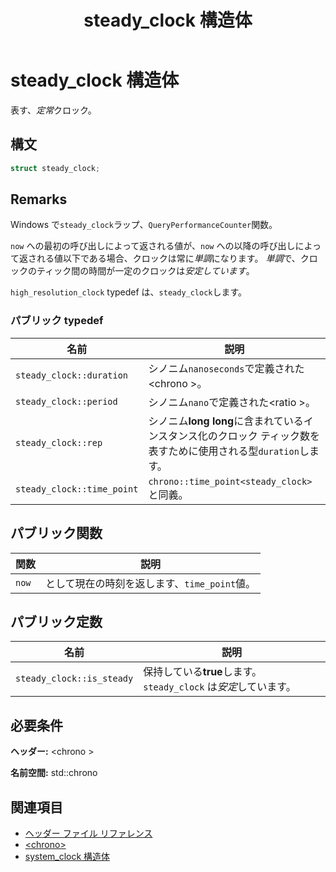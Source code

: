 ﻿---
title: steady_clock 構造体
ms.date: 05/22/2018
f1_keywords:
- chrono/std::chrono::steady_clock
ms.assetid: 970d12ec-fc80-4391-a2f7-b57b2aec668d
ms.openlocfilehash: 19e9f5c4dcfc7306b989605894e9a0787e0920ff
ms.sourcegitcommit: 0ab61bc3d2b6cfbd52a16c6ab2b97a8ea1864f12
ms.translationtype: MT
ms.contentlocale: ja-JP
ms.lasthandoff: 04/23/2019
ms.locfileid: "62412398"
---
# <a name="steady_clock-struct"></a>steady_clock 構造体

表す、*定常*クロック。

## <a name="syntax"></a>構文

```cpp
struct steady_clock;
```

## <a name="remarks"></a>Remarks

Windows で`steady_clock`ラップ、`QueryPerformanceCounter`関数。

`now` への最初の呼び出しによって返される値が、`now` への以降の呼び出しによって返される値以下である場合、クロックは常に*単調*になります。 *単調*で、クロックのティック間の時間が一定のクロックは*安定しています*。

`high_resolution_clock` typedef は、`steady_clock`します。

### <a name="public-typedefs"></a>パブリック typedef

|名前|説明|
|----------|-----------------|
|`steady_clock::duration`|シノニム`nanoseconds`で定義された\<chrono >。|
|`steady_clock::period`|シノニム`nano`で定義された\<ratio >。|
|`steady_clock::rep`|シノニム**long** **long**に含まれているインスタンス化のクロック ティック数を表すために使用される型`duration`します。|
|`steady_clock::time_point`|`chrono::time_point<steady_clock>` と同義。|

## <a name="public-functions"></a>パブリック関数

|関数|説明|
|--------------|-----------------|
|`now`|として現在の時刻を返します、`time_point`値。|

## <a name="public-constants"></a>パブリック定数

|名前|説明|
|----------|-----------------|
|`steady_clock::is_steady`|保持している**true**します。 `steady_clock` は*安定*しています。|

## <a name="requirements"></a>必要条件

**ヘッダー:** \<chrono >

**名前空間:** std::chrono

## <a name="see-also"></a>関連項目

- [ヘッダー ファイル リファレンス](../standard-library/cpp-standard-library-header-files.md)
- [\<chrono>](../standard-library/chrono.md)
- [system_clock 構造体](../standard-library/system-clock-structure.md)
